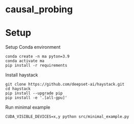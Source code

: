 # causal_probing

# Setup

Setup Conda environment
```
conda create -n ma pyton=3.9
conda activate ma
pip install -r requirements
```

Install haystack
```
git clone https://github.com/deepset-ai/haystack.git
cd haystack
pip install --upgrade pip
pip install -e '.[all-gpu]'
```

Run minimal example
```
CUDA_VISIBLE_DEVICES=x,y python src/minimal_example.py
```